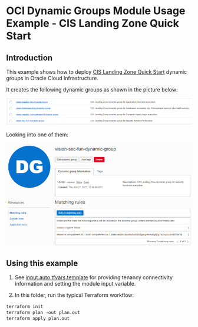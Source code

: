 # OCI Dynamic Groups Module Usage Example - CIS Landing Zone Quick Start

## Introduction

This example shows how to deploy [CIS Landing Zone Quick Start](https://github.com/oracle-quickstart/oci-cis-landingzone-quickstart) dynamic groups in Oracle Cloud Infrastructure.

It creates the following dynamic groups as shown in the picture below:

![Dynamic Groups](./images/dynamic-groups.PNG)

Looking into one of them:

![Security Functions Dynamic Group](./images/security-functions-dynamic-group.PNG)

## Using this example
1. See [input.auto.tfvars.template](./input.auto.tfvars.template) for providing tenancy connectivity information and setting the module input variable. 

2. In this folder, run the typical Terraform workflow:
```
terraform init
terraform plan -out plan.out
terraform apply plan.out
```